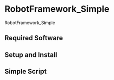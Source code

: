 # RobotFramework_Simple
RobotFramework_Simple

## Required Software

## Setup and Install


## Simple Script
